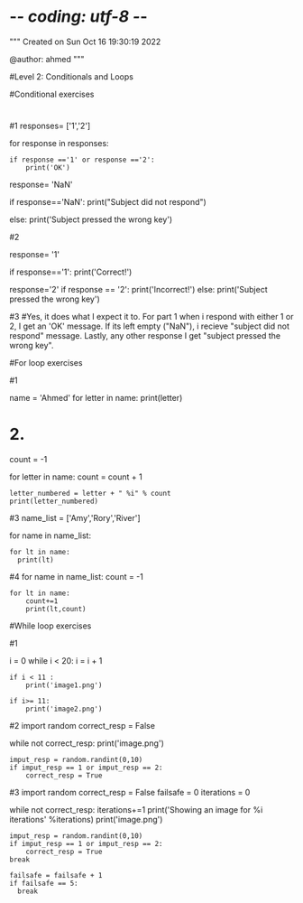 # -*- coding: utf-8 -*-
"""
Created on Sun Oct 16 19:30:19 2022

@author: ahmed
"""

#Level 2: Conditionals and Loops

#Conditional exercises

#

#1
responses= ['1','2']

for response in responses:
    
    if response =='1' or response =='2':
        print('OK')
  
    
response= 'NaN'    

if response=='NaN':
    print("Subject did not respond")

else: print('Subject pressed the wrong key')

#2

response= '1'

if response=='1':
    print('Correct!')
    
response='2'
if response == '2':
    print('Incorrect!')
else: print('Subject pressed the wrong key')

#3
#Yes, it does what I expect it to. For part 1 when i respond with either 1 or 2, I get an 'OK' message. If its left empty ("NaN"), i recieve "subject did not respond" message. Lastly, any other response I get "subject pressed the wrong key".
    

#For loop exercises

#1

name = 'Ahmed'
for letter in name:
    print(letter)
    
# 2. 
count = -1 

for letter in name: 
    count = count + 1
    
    letter_numbered = letter + " %i" % count
    print(letter_numbered)
    
#3
name_list = ['Amy','Rory','River']

for name in name_list:

    for lt in name:
      print(lt)
#4
for name in name_list:
    count = -1 

    for lt in name:
        count+=1
        print(lt,count)

#While loop exercises

#1

i = 0
while i < 20:
    i = i + 1
    
    if i < 11 :
        print('image1.png')
      
    if i>= 11:
        print('image2.png')
      
#2
import random
correct_resp = False 

while not correct_resp: 
    print('image.png')

    imput_resp = random.randint(0,10)
    if imput_resp == 1 or imput_resp == 2:
        correct_resp = True

#3
import random
correct_resp = False 
failsafe = 0 
iterations = 0 

while not correct_resp:
    iterations+=1
    print('Showing an image for %i iterations' %iterations)
    print('image.png')
      
    imput_resp = random.randint(0,10)
    if imput_resp == 1 or imput_resp == 2:
        correct_resp = True
    break
	
    failsafe = failsafe + 1
    if failsafe == 5:
      break 
